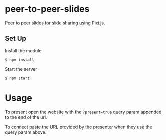 # peer-to-peer-slides
Peer to peer slides for slide sharing using Pixi.js.

## Set Up

Install the module

```
$ npm install
```

Start the server

```
$ npm start
```

# Usage
To present open the website with the `?present=true` query param appended to the end of the url.

To connect paste the URL provided by the presenter when they use the query param above. 
